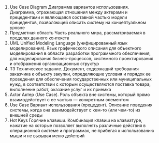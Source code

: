 1. Use Case Diagram
Диаграмма вариантов использования. Диаграмма, отражающая отношения между актерами и прецедентами и являющаяся составной частью модели прецедентов, позволяющей описать систему на концептуальном уровне
2. Предметная область
Часть реального мира, рассматриваемая в пределах данного контекста
3. UML
Unified Modeling Language (унифицированный язык моделирования).
Язык графического описания для объектного моделирования в области разработки программного обеспечения, для моделирования бизнес-процессов, системного проектирования и отображения организационных структур
4. ТЗ
Техническое задание. Документ, содержащий требования заказчика к объекту закупки, определяющие условия и порядок ее проведения для обеспечения государственных или муниципальных нужд, в соответствии с которым осуществляются поставка товара, выполнение работ, оказание услуг и их приемка
5. Actor
Актер (Use Case). Роль объекта вне системы, который прямо взаимодействует с ее частью — конкретным элементом
6. Use Case
Вариант использования (прецедент). Описание поведения системы, когда она взаимодействует с кем-то (или чем-то) из внешней среды
7. Hot Keys
Горячие клавиши. Комбинация клавиш на клавиатуре, нажатие на которые позволяет выполнять различные действия в операционной системе и программах, не прибегая к использованию мыши и не вызывая меню действий
